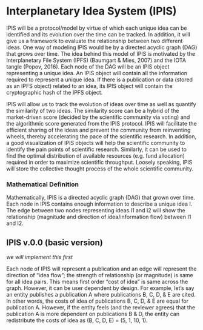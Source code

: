# Interplanetary Idea System (IPIS)

IPIS will be a protocol/model by virtue of which each unique idea can be identified and its evolution over the time can be tracked. In addition, it will give us a framework to evaluate the relationship between two different ideas. One way of modeling IPIS would be by a directed acyclic graph (DAG) that grows over time. The idea behind this model of IPIS is motivated by the Interplanetary File System (IPFS) (Baumgart & Mies, 2007) and the IOTA tangle (Popov, 2016). Each node of the DAG will be an IPIS object representing a unique idea.  An IPIS object will contain all the information required to represent a unique idea. If there is a publication or data (stored as an IPFS object) related to an idea, its IPIS object will contain the cryptographic hash of the IPFS object. 

IPIS will allow us to track the evolution of ideas over time as well as quantify the similarity of two ideas. The similarity score can be a hybrid of the market-driven score (decided by the scientific community via voting) and the algorithmic score generated from the IPIS protocol. IPIS will facilitate the efficient sharing of the ideas and prevent the community from reinventing wheels, thereby accelerating the pace of the scientific research. In addition, a good visualization of IPIS objects will help the scientific community to identify the pain points of scientific research. Similarly, it can be used to find the optimal distribution of available resources (e.g. fund allocation) required in order to maximize scientific throughput. Loosely speaking, IPIS will store the collective thought process of the whole scientific community.

### Mathematical Definition
Mathematically, IPIS is a directed acyclic graph (DAG) that grown over time. Each node in IPIS contains enough information to describe a unique idea I. The edge between two nodes representing ideas I1 and I2 will show the relationship (magnitude and direction of idea/information flow) between I1 and I2.

## IPIS v.0.0 (basic version)
*we will implement this first*

Each node of IPIS will represent a publication and an edge will represent the direction of “idea flow”; the strength of relationship (or magnitude) is same for all idea pairs. This means first order “cost of idea” is same across the graph. However, it can be user dependent by design. For example, let’s say an entity publishes a publication A where publications B, C, D, & E are cited. In other words, the costs of idea of publications B, C, D, & E are equal for publication A. However, if the entity feels (and the reviewer agrees) that the publication A is more dependent on publications B & D, the entity can redistribute the costs of idea as (B, C, D, E) = (5, 1, 10, 1).
